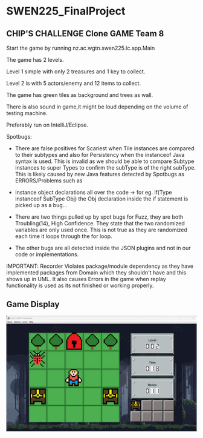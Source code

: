# SWEN225_FinalProject



## CHIP'S CHALLENGE Clone GAME Team 8


Start the game by running nz.ac.wgtn.swen225.lc.app.Main

The game has 2 levels. 

Level 1 simple with only 2 treasures and 1 key to collect.

Level 2 is with 5 actors/enemy and 12 items to collect.

The game has green tiles as background and trees as wall. 

There is also sound in game,it might be loud depending on the volume of testing machine.

Preferably run on IntelliJ/Eclipse.

Spotbugs:

* There are false positives for Scariest when Tile instances are compared to their subtypes and also for Persistency when the instanceof  Java syntax is used. This is invalid as we should be able to compare Subtype instances to super Types to confirm the subType is of the right subType. This is likely caused by new Java features detected by Spotbugs as ERRORS/Problems such as 
- instance object declarations all over the code -> for eg. if(Type instanceof SubType Obj) the Obj declaration inside the if statement is picked up as a bug...

* There are two things pulled up by spot bugs for Fuzz, they are both Troubling(14), High Confidence. They state that the two randomized variables are only used once. This is not true as they are randomized each time it loops through the for loop.

* The other bugs are all detected inside the JSON plugins and not in our code or implementations.

IMPORTANT:
Recorder Violates package/module dependency as they have implemented packages from Domain which they shouldn't have and this shows up in UML.
It also causes Errors in the game when replay functionality is used as its not finished or working properly.


## Game Display

![image info](ReadMe.png)

